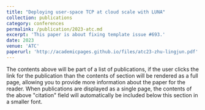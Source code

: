 ```yaml
---
title: "Deploying user-space TCP at cloud scale with LUNA"
collection: publications
category: conferences
permalink: /publication/2023-atc.md
excerpt: 'This paper is about fixing template issue #693.'
date: 2023
venue: 'ATC'
paperurl: 'http://academicpages.github.io/files/atc23-zhu-lingjun.pdf'
---
```


The contents above will be part of a list of publications, if the user clicks the link for the publication than the contents of section will be rendered as a full page, allowing you to provide more information about the paper for the reader. When publications are displayed as a single page, the contents of the above "citation" field will automatically be included below this section in a smaller font.
